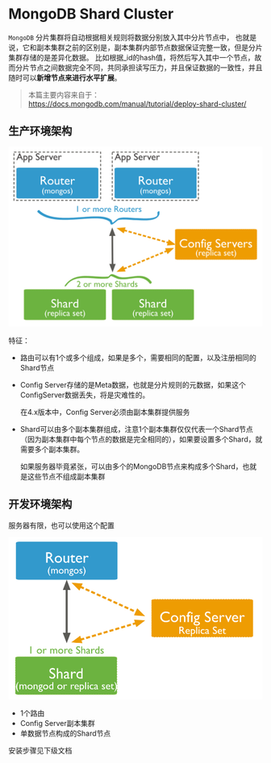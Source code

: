 # MongoDB Shard Cluster

`MongoDB` 分片集群将自动根据相关规则将数据分别放入其中分片节点中，
也就是说，它和副本集群之前的区别是，副本集群内部节点数据保证完整一致，但是分片集群存储的是差异化数据。
比如根据_id的hash值，将然后写入其中一个节点，故而分片节点之间数据完全不同，共同承担读写压力，并且保证数据的一致性，并且随时可以**新增节点来进行水平扩展**。

> 本篇主要内容来自于：https://docs.mongodb.com/manual/tutorial/deploy-shard-cluster/

## 生产环境架构

![](/assets/sharded-cluster-production-architecture.bakedsvg.svg)

特征：

- 路由可以有1个或多个组成，如果是多个，需要相同的配置，以及注册相同的Shard节点

- Config Server存储的是Meta数据，也就是分片规则的元数据，如果这个ConfigServer数据丢失，将是灾难性的。
    
    在4.x版本中，Config Server必须由副本集群提供服务
    
- Shard可以由多个副本集群组成，注意1个副本集群仅仅代表一个Shard节点（因为副本集群中每个节点的数据是完全相同的），如果要设置多个Shard，就需要多个副本集群。

    如果服务器毕竟紧张，可以由多个的MongoDB节点来构成多个Shard，也就是这些节点不组成副本集群
    

## 开发环境架构

服务器有限，也可以使用这个配置

![](/assets/sharded-cluster-test-architecture.bakedsvg.svg)

- 1个路由
- Config Server副本集群
- 单数据节点构成的Shard节点


安装步骤见下级文档







